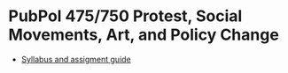# PubPol 475/750 Protest, Social Movements, Art, and Policy Change

- [Syllabus and assigment guide](https://judgelord.github.io/PP475-750)
